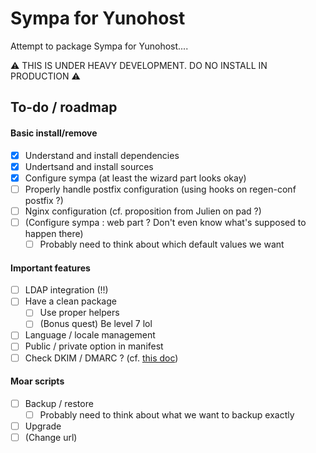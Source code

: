 # Sympa for Yunohost

Attempt to package Sympa for Yunohost....

:warning: THIS IS UNDER HEAVY DEVELOPMENT. DO NO INSTALL IN PRODUCTION :warning:

## To-do / roadmap

#### Basic install/remove

- [X] Understand and install dependencies
- [X] Undertsand and install sources 
- [X] Configure sympa (at least the wizard part looks okay)
- [ ] Properly handle postfix configuration (using hooks on regen-conf postfix ?)
- [ ] Nginx configuration (cf. proposition from Julien on pad ?)
- [ ] (Configure sympa : web part ? Don't even know what's supposed to happen there)
    - [ ] Probably need to think about which default values we want

#### Important features

- [ ] LDAP integration (!!)
- [ ] Have a clean package
     - [ ] Use proper helpers
     - [ ] (Bonus quest) Be level 7 lol
- [ ] Language / locale management
- [ ] Public / private option in manifest
- [ ] Check DKIM / DMARC ? (cf. [this doc](https://www.sympa.org/doc/formation/sympa_avance))

#### Moar scripts

- [ ] Backup / restore
    - [ ] Probably need to think about what we want to backup exactly
- [ ] Upgrade
- [ ] (Change url)

